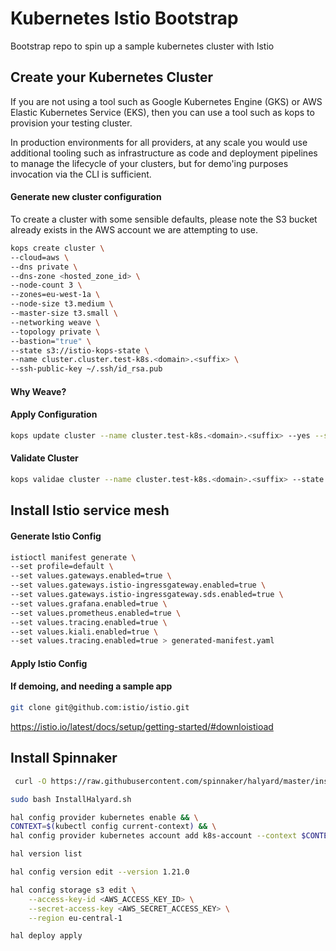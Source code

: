 # Kubernetes Istio Bootstrap
Bootstrap repo to spin up a sample kubernetes cluster with Istio

## Create your Kubernetes Cluster

If you are not using a tool such as Google Kubernetes Engine (GKS) or AWS Elastic Kubernetes Service (EKS), then you can use a tool such as kops to provision your testing cluster.
 
 In production environments for all providers, at any scale you would use additional tooling such as infrastructure as code and deployment pipelines to manage the lifecycle of your clusters, but for demo'ing purposes invocation via the CLI is sufficient.

#### Generate new cluster configuration
To create a cluster with some sensible defaults, please note the S3 bucket already exists in the AWS account we are attempting to use.

```bash
kops create cluster \
--cloud=aws \
--dns private \
--dns-zone <hosted_zone_id> \
--node-count 3 \
--zones=eu-west-1a \
--node-size t3.medium \
--master-size t3.small \
--networking weave \
--topology private \
--bastion="true" \
--state s3://istio-kops-state \
--name cluster.cluster.test-k8s.<domain>.<suffix> \
--ssh-public-key ~/.ssh/id_rsa.pub
```

####  Why Weave?

#### Apply Configuration
```bash
kops update cluster --name cluster.test-k8s.<domain>.<suffix> --yes --state s3://istio-kops-state
```

#### Validate Cluster
```bash
kops validae cluster --name cluster.test-k8s.<domain>.<suffix> --state s3://istio-kops-state
```


## Install Istio service mesh

#### Generate Istio Config
```bash
istioctl manifest generate \
--set profile=default \
--set values.gateways.enabled=true \
--set values.gateways.istio-ingressgateway.enabled=true \
--set values.gateways.istio-ingressgateway.sds.enabled=true \
--set values.grafana.enabled=true \
--set values.prometheus.enabled=true \
--set values.tracing.enabled=true \
--set values.kiali.enabled=true \
--set values.tracing.enabled=true > generated-manifest.yaml
```

#### Apply Istio Config


#### If demoing, and needing a sample app
```bash
git clone git@github.com:istio/istio.git
```

https://istio.io/latest/docs/setup/getting-started/#downloistioad

## Install Spinnaker

```bash
 curl -O https://raw.githubusercontent.com/spinnaker/halyard/master/install/macos/InstallHalyard.sh
```

```bash
sudo bash InstallHalyard.sh
```

```bash
hal config provider kubernetes enable && \
CONTEXT=$(kubectl config current-context) && \
hal config provider kubernetes account add k8s-account --context $CONTEXT
```


```bash
hal version list
```

```bash
hal config version edit --version 1.21.0
```

```bash
hal config storage s3 edit \
    --access-key-id <AWS_ACCESS_KEY_ID> \
    --secret-access-key <AWS_SECRET_ACCESS_KEY> \
    --region eu-central-1
```

```bash
hal deploy apply
```


